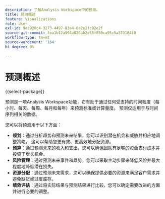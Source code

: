 ```yaml
---
description: 了解Analysis Workspace中的预测。
title: 预测概述
feature: Visualizations
role: User
exl-id: 9ec920c4-3273-4497-83a4-6a2e2fc92e2f
source-git-commit: fea1b12a594a820ab2e55f850ca95c5a373184f0
workflow-type: tm+mt
source-wordcount: '164'
ht-degree: 0%

---
```


# 预测概述

{{select-package}}

预测是一项Analysis Workspace功能，它有助于通过任何受支持的时间粒度（每小时、每天、每周、每月和每年）来预测标准或计算量度。 预测仅适用于与时间序列相关的数据。

您可以将预测用于以下方面：

* **规划**：通过分析趋势和预测未来结果，您可以识别潜在机会和威胁并相应地调整策略。 这可以帮助您更有效、更高效地分配资源。
* **预算**：通过预测未来的收入和支出，您可以确保团队有足够的资金支付成本并投资于增长机会。
* **风险管理**：通过预测未来事件和趋势，您可以采取主动步骤来降低风险并最大程度地降低潜在损失。
* **资源分配**：通过预测未来需求，您可以确保提供必要的资源来满足客户需求并避免缺货或过度库存。
* **绩效评估**：通过将实际结果与预测结果进行比较，您可以确定需要改进的方面并进行必要的调整。
